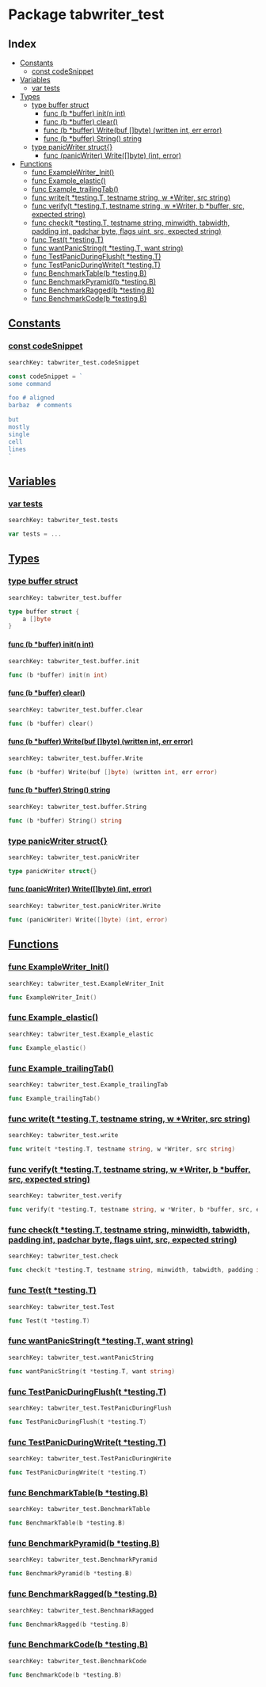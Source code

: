 # Package tabwriter_test

## Index

* [Constants](#const)
    * [const codeSnippet](#codeSnippet)
* [Variables](#var)
    * [var tests](#tests)
* [Types](#type)
    * [type buffer struct](#buffer)
        * [func (b *buffer) init(n int)](#buffer.init)
        * [func (b *buffer) clear()](#buffer.clear)
        * [func (b *buffer) Write(buf []byte) (written int, err error)](#buffer.Write)
        * [func (b *buffer) String() string](#buffer.String)
    * [type panicWriter struct{}](#panicWriter)
        * [func (panicWriter) Write([]byte) (int, error)](#panicWriter.Write)
* [Functions](#func)
    * [func ExampleWriter_Init()](#ExampleWriter_Init)
    * [func Example_elastic()](#Example_elastic)
    * [func Example_trailingTab()](#Example_trailingTab)
    * [func write(t *testing.T, testname string, w *Writer, src string)](#write)
    * [func verify(t *testing.T, testname string, w *Writer, b *buffer, src, expected string)](#verify)
    * [func check(t *testing.T, testname string, minwidth, tabwidth, padding int, padchar byte, flags uint, src, expected string)](#check)
    * [func Test(t *testing.T)](#Test)
    * [func wantPanicString(t *testing.T, want string)](#wantPanicString)
    * [func TestPanicDuringFlush(t *testing.T)](#TestPanicDuringFlush)
    * [func TestPanicDuringWrite(t *testing.T)](#TestPanicDuringWrite)
    * [func BenchmarkTable(b *testing.B)](#BenchmarkTable)
    * [func BenchmarkPyramid(b *testing.B)](#BenchmarkPyramid)
    * [func BenchmarkRagged(b *testing.B)](#BenchmarkRagged)
    * [func BenchmarkCode(b *testing.B)](#BenchmarkCode)


## <a id="const" href="#const">Constants</a>

### <a id="codeSnippet" href="#codeSnippet">const codeSnippet</a>

```
searchKey: tabwriter_test.codeSnippet
```

```Go
const codeSnippet = `
some command

foo	# aligned
barbaz	# comments

but
mostly
single
cell
lines
`
```

## <a id="var" href="#var">Variables</a>

### <a id="tests" href="#tests">var tests</a>

```
searchKey: tabwriter_test.tests
```

```Go
var tests = ...
```

## <a id="type" href="#type">Types</a>

### <a id="buffer" href="#buffer">type buffer struct</a>

```
searchKey: tabwriter_test.buffer
```

```Go
type buffer struct {
	a []byte
}
```

#### <a id="buffer.init" href="#buffer.init">func (b *buffer) init(n int)</a>

```
searchKey: tabwriter_test.buffer.init
```

```Go
func (b *buffer) init(n int)
```

#### <a id="buffer.clear" href="#buffer.clear">func (b *buffer) clear()</a>

```
searchKey: tabwriter_test.buffer.clear
```

```Go
func (b *buffer) clear()
```

#### <a id="buffer.Write" href="#buffer.Write">func (b *buffer) Write(buf []byte) (written int, err error)</a>

```
searchKey: tabwriter_test.buffer.Write
```

```Go
func (b *buffer) Write(buf []byte) (written int, err error)
```

#### <a id="buffer.String" href="#buffer.String">func (b *buffer) String() string</a>

```
searchKey: tabwriter_test.buffer.String
```

```Go
func (b *buffer) String() string
```

### <a id="panicWriter" href="#panicWriter">type panicWriter struct{}</a>

```
searchKey: tabwriter_test.panicWriter
```

```Go
type panicWriter struct{}
```

#### <a id="panicWriter.Write" href="#panicWriter.Write">func (panicWriter) Write([]byte) (int, error)</a>

```
searchKey: tabwriter_test.panicWriter.Write
```

```Go
func (panicWriter) Write([]byte) (int, error)
```

## <a id="func" href="#func">Functions</a>

### <a id="ExampleWriter_Init" href="#ExampleWriter_Init">func ExampleWriter_Init()</a>

```
searchKey: tabwriter_test.ExampleWriter_Init
```

```Go
func ExampleWriter_Init()
```

### <a id="Example_elastic" href="#Example_elastic">func Example_elastic()</a>

```
searchKey: tabwriter_test.Example_elastic
```

```Go
func Example_elastic()
```

### <a id="Example_trailingTab" href="#Example_trailingTab">func Example_trailingTab()</a>

```
searchKey: tabwriter_test.Example_trailingTab
```

```Go
func Example_trailingTab()
```

### <a id="write" href="#write">func write(t *testing.T, testname string, w *Writer, src string)</a>

```
searchKey: tabwriter_test.write
```

```Go
func write(t *testing.T, testname string, w *Writer, src string)
```

### <a id="verify" href="#verify">func verify(t *testing.T, testname string, w *Writer, b *buffer, src, expected string)</a>

```
searchKey: tabwriter_test.verify
```

```Go
func verify(t *testing.T, testname string, w *Writer, b *buffer, src, expected string)
```

### <a id="check" href="#check">func check(t *testing.T, testname string, minwidth, tabwidth, padding int, padchar byte, flags uint, src, expected string)</a>

```
searchKey: tabwriter_test.check
```

```Go
func check(t *testing.T, testname string, minwidth, tabwidth, padding int, padchar byte, flags uint, src, expected string)
```

### <a id="Test" href="#Test">func Test(t *testing.T)</a>

```
searchKey: tabwriter_test.Test
```

```Go
func Test(t *testing.T)
```

### <a id="wantPanicString" href="#wantPanicString">func wantPanicString(t *testing.T, want string)</a>

```
searchKey: tabwriter_test.wantPanicString
```

```Go
func wantPanicString(t *testing.T, want string)
```

### <a id="TestPanicDuringFlush" href="#TestPanicDuringFlush">func TestPanicDuringFlush(t *testing.T)</a>

```
searchKey: tabwriter_test.TestPanicDuringFlush
```

```Go
func TestPanicDuringFlush(t *testing.T)
```

### <a id="TestPanicDuringWrite" href="#TestPanicDuringWrite">func TestPanicDuringWrite(t *testing.T)</a>

```
searchKey: tabwriter_test.TestPanicDuringWrite
```

```Go
func TestPanicDuringWrite(t *testing.T)
```

### <a id="BenchmarkTable" href="#BenchmarkTable">func BenchmarkTable(b *testing.B)</a>

```
searchKey: tabwriter_test.BenchmarkTable
```

```Go
func BenchmarkTable(b *testing.B)
```

### <a id="BenchmarkPyramid" href="#BenchmarkPyramid">func BenchmarkPyramid(b *testing.B)</a>

```
searchKey: tabwriter_test.BenchmarkPyramid
```

```Go
func BenchmarkPyramid(b *testing.B)
```

### <a id="BenchmarkRagged" href="#BenchmarkRagged">func BenchmarkRagged(b *testing.B)</a>

```
searchKey: tabwriter_test.BenchmarkRagged
```

```Go
func BenchmarkRagged(b *testing.B)
```

### <a id="BenchmarkCode" href="#BenchmarkCode">func BenchmarkCode(b *testing.B)</a>

```
searchKey: tabwriter_test.BenchmarkCode
```

```Go
func BenchmarkCode(b *testing.B)
```

